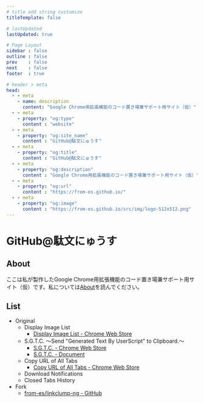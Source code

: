 ```yaml
---
# title add string customize
titleTemplate: false

# lastUpdated
lastUpdated: true

# Page Layout
sidebar : false
outline : false
prev    : false
next    : false
footer  : true

# header > meta
head:
  - - meta
    - name: description
      content: "Google Chrome用拡張機能のコード置き場兼サポート用サイト（仮）"
  - - meta
    - property: "og:type"
      content : "website"
  - - meta
    - property: "og:site_name"
      content : "GitHub@駄文にゅうす"
  - - meta
    - property: "og:title"
      content : "GitHub@駄文にゅうす"
  - - meta
    - property: "og:description"
      content : "Google Chrome用拡張機能のコード置き場兼サポート用サイト（仮）"
  - - meta
    - property: "og:url"
      content : "https://from-es.github.io/"
  - - meta
    - property: "og:image"
      content : "https://from-es.github.io/src/img/logo-512x512.png"
---
```




# GitHub@駄文にゅうす

## About

ここは私が製作したGoogle Chrome用拡張機能のコード置き場兼サポート用サイト（仮）です。私については[About](/about.html "About")を読んでください。


## List

- Original
	- Display Image List
		- [Display Image List - Chrome Web Store](https://chromewebstore.google.com/detail/display-image-list/mjanofnaeoiipkoeajefmfpgcnlgiflc "Display Image List - Chrome Web Store")
	- S.G.T.C. ～Send "Generated Text By UserScript" to Clipboard.～
		- [S.G.T.C. - Chrome Web Store](https://chromewebstore.google.com/detail/sgtc/gljkfiofalgeofkhcpeiiadljmnbjphd "S.G.T.C. - Chrome Web Store")
		- [S.G.T.C. - Document](./chrome-extension/send-generated-text-by-userscript-to-clipboard/ "S.G.T.C. - Document")
	- Copy URL of All Tabs
		- [Copy URL of All Tabs - Chrome Web Store](https://chromewebstore.google.com/detail/copy-url-of-all-tabs/glhbfaabeopieaeoojdlaboihfbdjhbm "Copy URL of All Tabs - Chrome Web Store")
	- Download Notifications
	- Closed Tabs History
- Fork
	- [from-es/linkclump-ng - GitHub](https://github.com/from-es/linkclump-ng "GitHub - from-es/linkclump-ng: Google chrome extension that allows you to open multiple links at once.")
